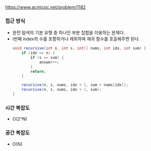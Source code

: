 
https://www.acmicpc.net/problem/1182

### 접근 방식
- 완전 탐색의 기본 유형 중 하나인 부분 집합을 이용하는 문제다.
- i번째 index의 수를 포함하거나 제외하며 재귀 함수를 호출해주면 된다.
    ```java
    void recursive(int n, int s, int[] nums, int idx, int sum) {
        if (idx == n) {
            if (s == sum) {
                answer++;
            }
            return;
        }

        recursive(n, s, nums, idx + 1, sum + nums[idx]);
        recursive(n, s, nums, idx + 1, sum);
    }
    ```

### 시간 복잡도
- O(2^N)

### 공간 복잡도
- O(N)